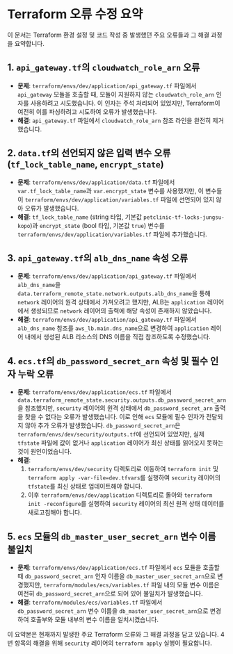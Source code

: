 # Terraform 오류 수정 요약

이 문서는 Terraform 환경 설정 및 코드 작성 중 발생했던 주요 오류들과 그 해결 과정을 요약합니다.

## 1. `api_gateway.tf`의 `cloudwatch_role_arn` 오류

*   **문제**: `terraform/envs/dev/application/api_gateway.tf` 파일에서 `api_gateway` 모듈을 호출할 때, 모듈이 지원하지 않는 `cloudwatch_role_arn` 인자를 사용하려고 시도했습니다. 이 인자는 주석 처리되어 있었지만, Terraform이 여전히 이를 파싱하려고 시도하여 오류가 발생했습니다.
*   **해결**: `api_gateway.tf` 파일에서 `cloudwatch_role_arn` 참조 라인을 완전히 제거했습니다.

## 2. `data.tf`의 선언되지 않은 입력 변수 오류 (`tf_lock_table_name`, `encrypt_state`)

*   **문제**: `terraform/envs/dev/application/data.tf` 파일에서 `var.tf_lock_table_name`과 `var.encrypt_state` 변수를 사용했지만, 이 변수들이 `terraform/envs/dev/application/variables.tf` 파일에 선언되어 있지 않아 오류가 발생했습니다.
*   **해결**: `tf_lock_table_name` (string 타입, 기본값 `petclinic-tf-locks-jungsu-kopo`)과 `encrypt_state` (bool 타입, 기본값 `true`) 변수를 `terraform/envs/dev/application/variables.tf` 파일에 추가했습니다.

## 3. `api_gateway.tf`의 `alb_dns_name` 속성 오류

*   **문제**: `terraform/envs/dev/application/api_gateway.tf` 파일에서 `alb_dns_name`을 `data.terraform_remote_state.network.outputs.alb_dns_name`을 통해 `network` 레이어의 원격 상태에서 가져오려고 했지만, ALB는 `application` 레이어에서 생성되므로 `network` 레이어의 출력에 해당 속성이 존재하지 않았습니다.
*   **해결**: `terraform/envs/dev/application/api_gateway.tf` 파일에서 `alb_dns_name` 참조를 `aws_lb.main.dns_name`으로 변경하여 `application` 레이어 내에서 생성된 ALB 리소스의 DNS 이름을 직접 참조하도록 수정했습니다.

## 4. `ecs.tf`의 `db_password_secret_arn` 속성 및 필수 인자 누락 오류

*   **문제**: `terraform/envs/dev/application/ecs.tf` 파일에서 `data.terraform_remote_state.security.outputs.db_password_secret_arn`을 참조했지만, `security` 레이어의 원격 상태에서 `db_password_secret_arn` 출력을 찾을 수 없다는 오류가 발생했습니다. 이로 인해 `ecs` 모듈에 필수 인자가 전달되지 않아 추가 오류가 발생했습니다. `db_password_secret_arn`은 `terraform/envs/dev/security/outputs.tf`에 선언되어 있었지만, 실제 `tfstate` 파일에 값이 없거나 `application` 레이어가 최신 상태를 읽어오지 못하는 것이 원인이었습니다.
*   **해결**:
    1.  `terraform/envs/dev/security` 디렉토리로 이동하여 `terraform init` 및 `terraform apply -var-file=dev.tfvars`를 실행하여 `security` 레이어의 `tfstate`를 최신 상태로 업데이트해야 합니다.
    2.  이후 `terraform/envs/dev/application` 디렉토리로 돌아와 `terraform init -reconfigure`를 실행하여 `security` 레이어의 최신 원격 상태 데이터를 새로고침해야 합니다.

## 5. `ecs` 모듈의 `db_master_user_secret_arn` 변수 이름 불일치

*   **문제**: `terraform/envs/dev/application/ecs.tf` 파일에서 `ecs` 모듈을 호출할 때 `db_password_secret_arn` 인자 이름을 `db_master_user_secret_arn`으로 변경했지만, `terraform/modules/ecs/variables.tf` 파일 내의 모듈 변수 이름은 여전히 `db_password_secret_arn`으로 되어 있어 불일치가 발생했습니다.
*   **해결**: `terraform/modules/ecs/variables.tf` 파일에서 `db_password_secret_arn` 변수 이름을 `db_master_user_secret_arn`으로 변경하여 호출부와 모듈 내부의 변수 이름을 일치시켰습니다.

이 요약본은 현재까지 발생한 주요 Terraform 오류와 그 해결 과정을 담고 있습니다. 4번 항목의 해결을 위해 `security` 레이어의 `terraform apply` 실행이 필요합니다.